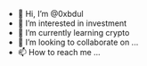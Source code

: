 - 👋 Hi, I’m @0xbdul
- 👀 I’m interested in investment
- 🌱 I’m currently learning crypto
- 💞️ I’m looking to collaborate on ...
- 📫 How to reach me ...

<!---
0xbdul/0xbdul is a ✨ special ✨ repository because its `README.md` (this file) appears on your GitHub profile.
You can click the Preview link to take a look at your changes.
--->
